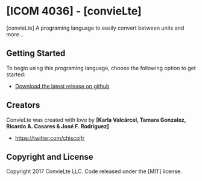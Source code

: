 # [ICOM 4036] - [convieLte]

[convieLte] A programing language to easily convert between units and more... 

## Getting Started

To begin using this programing language, choose the following option to get started:
* [Download the latest release on github](https://github.com/chiscojfr/convielte/tree/master/convieLte)

## Creators

ConvieLte was created with love by **[Karla Valcárcel, Tamara Gonzalez, Ricardo A. Casares & José F. Rodríguez]**

* https://twitter.com/chiscojfr



## Copyright and License

Copyright 2017 ConvieLte LLC. Code released under the [MIT] license.
